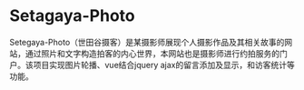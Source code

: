 # Setagaya-Photo
Setegaya-Photo（世田谷摄客）是某摄影师展现个人摄影作品及其相关故事的网站，通过照片和文字构造拍客的内心世界，本网站也是摄影师进行约拍服务的门户。该项目实现图片轮播、vue结合jquery ajax的留言添加及显示，和访客统计等功能。

